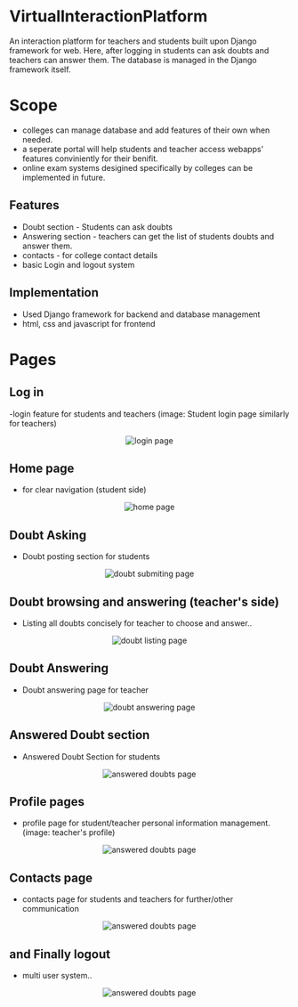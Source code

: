 # VirtualInteractionPlatform
An interaction platform for teachers and students built upon Django framework for web. Here, after logging in students can ask doubts and teachers can answer them. The database is managed in the Django framework itself.

# Scope
- colleges can manage database and add features of their own when needed.
- a seperate portal will help students and teacher access webapps' features conviniently for their benifit.
- online exam systems desigined specifically by colleges can be implemented in future.

## Features
- Doubt section - Students can ask doubts
- Answering section - teachers can get the list of students doubts and answer them.
- contacts - for college contact details
- basic Login and logout system

## Implementation
- Used Django framework for backend and database management
- html, css and javascript for frontend

# Pages

## Log in 
-login feature for students and teachers (image: Student login page similarly for teachers)
<p align="center"><img src="gif/login.gif" alt="login page"/></p>

## Home page
- for clear navigation (student side)
<p align="center"><img src="imgCollegeWebsite/student_homepage.jpg" alt="home page" /></p>

## Doubt Asking
- Doubt posting section for students
<p align="center"><img src="gif/Doubts.gif" alt="doubt submiting page" /></p>

## Doubt browsing and answering (teacher's side)
- Listing all doubts concisely for teacher to choose and answer..
<p align="center"><img src="gif/teacher_doubt_answering.gif" alt="doubt listing page" /></p>

## Doubt Answering
- Doubt answering page for teacher
<p align="center"><img src="imgCollegeWebsite/answering_page_2.jpg" alt="doubt answering page" /></p>


## Answered Doubt section
- Answered Doubt Section for students
<p align="center"><img src="imgCollegeWebsite/answered_doubts.jpg" alt="answered doubts page" /></p>


## Profile pages
- profile page for student/teacher personal information management. (image: teacher's profile)
<p align="center"><img src="imgCollegeWebsite/teacher_profile.jpg" alt="answered doubts page" /></p>

## Contacts page
- contacts page for students and teachers for further/other communication
<p align="center"><img src="imgCollegeWebsite/contacts_page.jpg" alt="answered doubts page" /></p>

## and Finally logout
- multi user system..
<p align="center"><img src="gif/logout.gif" alt="answered doubts page" /></p>


